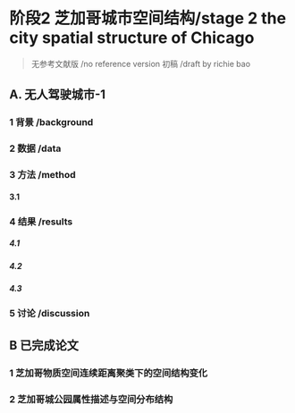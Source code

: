 # 阶段2 芝加哥城市空间结构/stage 2 the city spatial structure of Chicago
> 无参考文献版 /no reference version  初稿 /draft  by richie bao
## A. 无人驾驶城市-1
### 1 背景 /background 



### 2 数据 /data


### 3 方法 /method
#### 3.1

### 4 结果 /results
##### 4.1 



##### 4.2 



##### 4.3



### 5 讨论 /discussion

## B 已完成论文
### 1 芝加哥物质空间连续距离聚类下的空间结构变化


### 2 芝加哥城公园属性描述与空间分布结构
<!--stackedit_data:
eyJoaXN0b3J5IjpbLTkzNjY3NTAxNCwtNTI0ODQ3NzY3LDExOD
cxNjI5NTcsLTE2MzM4NjIxODUsLTg1MDkzOTI5LDE5Njk5MDg3
NzddfQ==
-->